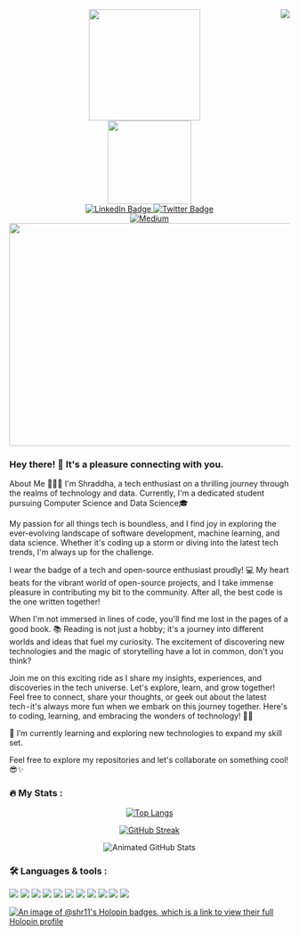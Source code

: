 
<!--visitor count on right(need div align for centre)-->
<img align="right" src="https://visitor-badge.laobi.icu/badge?page_id=Shr11.Shr11"/>


<div id="header" align="center">
  <img src="https://media0.giphy.com/media/v1.Y2lkPTc5MGI3NjExdG90N3JnMnY5OWljdjJsaGh4OG1qMzVzMWNjdTBiemowbm41emdzbiZlcD12MV9pbnRlcm5hbF9naWZfYnlfaWQmY3Q9cw/CJMICviHRlROaQw0JS/giphy.gif" width="200" height="200"/>
</div>

<div align="center">
 <img src="https://media0.giphy.com/media/v1.Y2lkPTc5MGI3NjExMHE4NWUwZHlmMnR1djRod3hwaHBodXVqcXByanFpMWd6dmUxdTB3YSZlcD12MV9pbnRlcm5hbF9naWZfYnlfaWQmY3Q9Zw/MYI6NK4JOGpOzOriEg/giphy.gif" width="150" />
</div>

<div id="badges" align="center">
  <a href="https://www.linkedin.com/in/shraddha-sharma-15246a262/">
    <img src="https://img.shields.io/badge/LinkedIn-blue?style=for-the-badge&logo=linkedin&logoColor=white" alt="LinkedIn Badge"/>
  </a>
  <a href="https://twitter.com/Starlynn5285268">
    <img src="https://img.shields.io/badge/Twitter-blue?style=for-the-badge&logo=twitter&logoColor=white" alt="Twitter Badge"/>
  </a>
</div>

<div align="center">
  <a href="https://medium.com/@shr.comp1">
    <img src="https://img.shields.io/badge/Medium-12100E?style=for-the-badge&logo=medium&logoColor=white" alt="Medium">
  </a>
</div>



<div align="center">
  <img src="https://media2.giphy.com/media/qPa9vUYCUrx6w/giphy.gif?cid=ecf05e47lsbedi4svarxr8xxrmboeow8yafubl19wo6c53z1&ep=v1_gifs_search&rid=giphy.gif&ct=g" width="600" height="400"/>
</div>
<!--![Animated GitHub Trophies](https://github-profile-trophy.vercel.app/?username=Shr11&theme=radical)-->


### Hey there! 🙂 It's a pleasure connecting with you. 
About Me 👩‍💻✨
I'm Shraddha, a tech enthusiast on a thrilling journey through the realms of technology and data. Currently, I'm a dedicated student pursuing Computer Science and Data Science🎓

My passion for all things tech is boundless, and I find joy in exploring the ever-evolving landscape of software development, machine learning, and data science. Whether it's coding up a storm or diving into the latest tech trends, I'm always up for the challenge.

I wear the badge of a tech and open-source enthusiast proudly! 💻 My heart beats for the vibrant world of open-source projects, and I take immense pleasure in contributing my bit to the community. After all, the best code is the one written together!

When I'm not immersed in lines of code, you'll find me lost in the pages of a good book. 📚 Reading is not just a hobby; it's a journey into different worlds and ideas that fuel my curiosity. The excitement of discovering new technologies and the magic of storytelling have a lot in common, don't you think?

Join me on this exciting ride as I share my insights, experiences, and discoveries in the tech universe. Let's explore, learn, and grow together! Feel free to connect, share your thoughts, or geek out about the latest tech - it's always more fun when we embark on this journey together.
Here's to coding, learning, and embracing the wonders of technology! 🚀✨

🌱 I’m currently learning and exploring new technologies to expand my skill set.

Feel free to explore my repositories and let's collaborate on something cool! 😎✨






<!--[![Top Langs](https://github-readme-stats.vercel.app/api/top-langs/?username=Shr11&layout=compact&theme=dark)](https://github.com/Shr11/github-readme-stats)-->



### :fire: My Stats :
<div align="center"><!--user=Shr11&layout=compact&theme=dark-->
  
[![Top Langs](https://github-readme-stats.vercel.app/api/top-langs/?username=Shr11&show_icons=true&theme=radical)](https://github.com/Shr11/github-readme-stats)
</div>

<div id="stats" align="center">
  
 [![GitHub Streak](https://streak-stats.demolab.com/?user=Shr11&show_icons=true&theme=radical)](https://git.io/streak-stats)
<!-- ERROR [![GitHub Stats](https://github-readme-stats.vercel.app/api?username={Shr11}&theme=blue-green)](https://github.com/Shr11/github-readme-stats)-->


![Animated GitHub Stats](https://github-readme-stats.vercel.app/api/?username=Shr11&show_icons=true&theme=radical)

</div>




### 🛠️ Languages & tools :
<div>
<p>
<img src="https://img.shields.io/badge/Python-3776AB?style=for-the-badge&logo=python&logoColor=white" />
<img src="https://img.shields.io/badge/C-00599C?style=for-the-badge&logo=c&logoColor=white" />
<img src="https://img.shields.io/badge/C%2B%2B-00599C?style=for-the-badge&logo=c%2B%2B&logoColor=white" />
<img src="https://img.shields.io/badge/Visual_Studio_Code-0078D4?style=for-the-badge&logo=visual%20studio%20code&logoColor=white" />
<img src="https://img.shields.io/badge/Kali_Linux-557C94?style=for-the-badge&logo=kali-linux&logoColor=white" />
<img src="https://img.shields.io/badge/Linux-FCC624?style=for-the-badge&logo=linux&logoColor=black" />
<img src="https://img.shields.io/badge/Windows-0078D6?style=for-the-badge&logo=windows&logoColor=white" />
<img src="https://img.shields.io/badge/Shell_Script-121011?style=for-the-badge&logo=gnu-bash&logoColor=white" />
<img src="https://img.shields.io/badge/Powershell-2CA5E0?style=for-the-badge&logo=powershell&logoColor=white" />
<img src="https://img.shields.io/badge/Google_Cloud-4285F4?style=for-the-badge&logo=google-cloud&logoColor=white" />
<img src="https://img.shields.io/badge/GIT-E44C30?style=for-the-badge&logo=git&logoColor=white" />
</p>
</div>


<!--
**Shr11/Shr11** is a ✨ _special_ ✨ repository because its `README.md` (this file) appears on your GitHub profile.
 


Here are some ideas to get you started:

- 🔭 I’m currently working on ...
- 🌱 I’m currently learning ...
- 👯 I’m looking to collaborate on ...
- 🤔 I’m looking for help with ...
- 💬 Ask me about ...
- 📫 How to reach me: ...
- 😄 Pronouns: ...
- ⚡ Fun fact: ...
-->
[![An image of @shr11's Holopin badges, which is a link to view their full Holopin profile](https://holopin.me/shr11)](https://holopin.io/@shr11)
